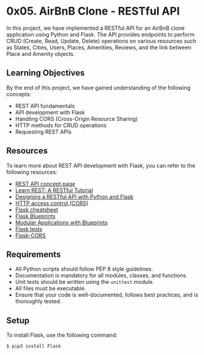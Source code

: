 # 0x05. AirBnB Clone - RESTful API

In this project, we have implemented a RESTful API for an AirBnB clone application using Python and Flask.
The API provides endpoints to perform CRUD (Create, Read, Update, Delete) operations on various
resources such as States, Cities, Users, Places, Amenities,
Reviews, and the link between Place and Amenity objects.

## Learning Objectives

By the end of this project, we have gained understanding of the following concepts:

- REST API fundamentals
- API development with Flask
- Handling CORS (Cross-Origin Resource Sharing)
- HTTP methods for CRUD operations
- Requesting REST APIs

## Resources

To learn more about REST API development with Flask, you can refer to the following resources:

- [REST API concept page](https://restfulapi.net/)
- [Learn REST: A RESTful Tutorial](https://www.restapitutorial.com/)
- [Designing a RESTful API with Python and Flask](https://blog.miguelgrinberg.com/post/designing-a-restful-api-with-python-and-flask)
- [HTTP access control (CORS)](https://developer.mozilla.org/en-US/docs/Web/HTTP/CORS)
- [Flask cheatsheet](https://s3.us-east-2.amazonaws.com/purvank/api_flask_cheatsheet.pdf)
- [Flask Blueprints](https://flask.palletsprojects.com/en/2.0.x/blueprints/)
- [Modular Applications with Blueprints](https://flask.palletsprojects.com/en/2.0.x/tutorial/blueprints/)
- [Flask tests](https://flask.palletsprojects.com/en/2.0.x/testing/)
- [Flask-CORS](https://flask-cors.readthedocs.io/en/latest/)

## Requirements

- All Python scripts should follow PEP 8 style guidelines.
- Documentation is mandatory for all modules, classes, and functions.
- Unit tests should be written using the `unittest` module.
- All files must be executable.
- Ensure that your code is well-documented, follows best practices, and is thoroughly tested.

## Setup

To install Flask, use the following command:

```bash
$ pip3 install Flask

